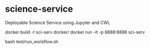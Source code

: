 # science-service
Deployable Science Service using Jupyter and CWL



docker build -t sci-serv docker/
docker run -it -p 8888:8888 sci-serv 

bash test/run_workflow.sh 
